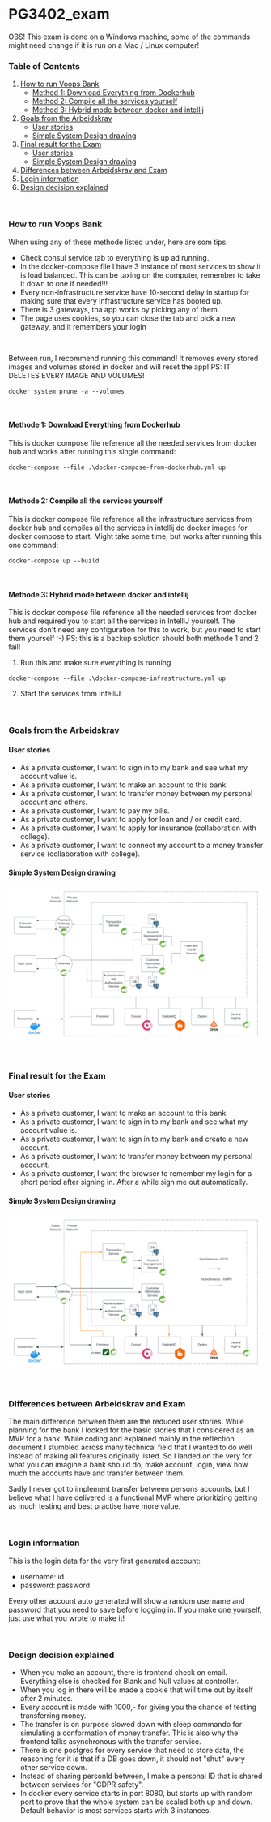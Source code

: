# PG3402_exam

OBS! This exam is done on a Windows machine, 
some of the commands might need change if it is run on a Mac / Linux computer!

### Table of Contents

1. [How to run Voops Bank](#how-to-run-voops-bank)
    - [Method 1: Download Everything from Dockerhub](#Methode-1-download-everything-from-dockerhub)
    - [Method 2: Compile all the services yourself](#methode-2-compile-all-the-services-yourself)
    - [Method 3: Hybrid mode between docker and intellij](#methode-3-hybrid-mode-between-docker-and-intellij)
2. [Goals from the Arbeidskrav](#goals-from-the-arbeidskrav)
    - [User stories](#user-stories)
    - [Simple System Design drawing](#simple-system-design-drawing)
3. [Final result for the Exam](#final-result-for-the-exam)
    - [User stories](#user-stories-1)
    - [Simple System Design drawing](#simple-system-design-drawing-1)
4. [Differences between Arbeidskrav and Exam](#differences-between-Arbeidskrav-and-Exam)
5. [Login information](#login-information)
6. [Design decision explained](#design-decision-explained)

<br>

### How to run Voops Bank
When using any of these methode listed under, here are som tips:
- Check consul service tab to everything is up ad running.
- In the docker-compose file I have 3 instance of most services to show it is load balanced.
This can be taxing on the computer, remember to take it down to one if needed!!!
- Every non-infrastructure service have 10-second delay in startup for making sure
that every infrastructure service has booted up.
- There is 3 gateways, tha app works by picking any of them. 
- The page uses cookies, so you can close the tab and pick a new gateway, 
and it remembers your login

<br>

Between run, I recommend running this command! 
It removes every stored images and volumes stored in docker and will reset the app!
PS: IT DELETES EVERY IMAGE AND VOLUMES!
```shell
docker system prune -a --volumes
```

<br>

#### Methode 1: Download Everything from Dockerhub
This is docker compose file reference all the needed services from docker hub 
and works after running this single command:
```shell
docker-compose --file .\docker-compose-from-dockerhub.yml up
```
<br>

#### Methode 2: Compile all the services yourself
This is docker compose file reference all the infrastructure services from docker hub
and compiles all the services in intellij do docker images for docker compose to start.
Might take some time, but works after running this one command:
```shell
docker-compose up --build
```
<br>

#### Methode 3: Hybrid mode between docker and intellij
This is docker compose file reference all the needed services from docker hub
and required you to start all the services in IntelliJ yourself. 
The services don't need any configuration for this to work, but you need to 
start them yourself :-)
PS: this is a backup solution should both methode 1 and 2 fail!
1. Run this and make sure everything is running
```shell
docker-compose --file .\docker-compose-infrastructure.yml up
```
2. Start the services from IntelliJ

<br>

### Goals from the Arbeidskrav
#### User stories
- As a private customer, I want to sign in to my bank and see what my account value is.
- As a private customer, I want to make an account to this bank.
- As a private customer, I want to transfer money between my personal account and others.
- As a private customer, I want to pay my bills.
- As a private customer, I want to apply for loan and / or credit card.
- As a private customer, I want to apply for insurance (collaboration with college).
- As a private customer, I want to connect my account to a money transfer service
(collaboration with college).

#### Simple System Design drawing
![image](documents/imgs/arbeidskrav_plan.png)

<br>

### Final result for the Exam
#### User stories
- As a private customer, I want to make an account to this bank.
- As a private customer, I want to sign in to my bank and see what my account value is.
- As a private customer, I want to sign in to my bank and create a new account.
- As a private customer, I want to transfer money between my personal account.
- As a private customer, I want the browser to remember my login for a short period 
after signing in. After a while sign me out automatically.

#### Simple System Design drawing
![image](documents/imgs/exam_result.png)

<br>

### Differences between Arbeidskrav and Exam
The main difference between them are the reduced user stories.
While planning for the bank I looked for the basic stories that I considered 
as an MVP for a bank. While coding and explained mainly in the reflection document
I stumbled across many technical field that I wanted to do well instead of making
all features originally listed. So I landed on the very for what you can imagine
a bank should do; make account, login, view how much the accounts have and transfer 
between them. 

Sadly I never got to implement transfer between persons accounts, but I believe what 
I have delivered is a functional MVP where prioritizing getting as much testing and 
best practise have more value. 

<br>

### Login information
This is the login data for the very first generated account:
- username: id
- password: password

Every other account auto generated will show a random username and password that you 
need to save before logging in. If you make one yourself, just use what you wrote to
make it!

<br>

### Design decision explained
- When you make an account, there is frontend check on email. Everything else is 
checked for Blank and Null values at controller.
- When you log in there will be made a cookie that will time out by itself after
2 minutes. 
- Every account is made with 1000,- for giving you the chance of testing transferring
money. 
- The transfer is on purpose slowed down with sleep commando for simulating a conformation
of money transfer. This is also why the frontend talks asynchronous with the transfer service.
- There is one postgres for every service that need to store data, the reasoning for it
is that if a DB goes down, it should not "shut" every other service down. 
- Instead of sharing personId between, I make a personal ID that is shared between 
services for "GDPR safety".
- In docker every service starts in port 8080, but starts up with random port
to prove that the whole system can be scaled both up and down. Default behavior is 
most services starts with 3 instances. 
